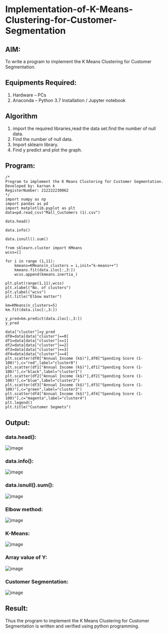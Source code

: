 # Implementation-of-K-Means-Clustering-for-Customer-Segmentation

## AIM:
To write a program to implement the K Means Clustering for Customer Segmentation.

## Equipments Required:
1. Hardware – PCs
2. Anaconda – Python 3.7 Installation / Jupyter notebook

## Algorithm
1. import the required libraries,read the data set.find the number of null data.
2. Find the number of null data.
3. Import sklearn library.
4. Find y predict and plot the graph.

## Program:
```
/*
Program to implement the K Means Clustering for Customer Segmentation.
Developed by: karnan k
RegisterNumber: 212222230062 
*/
import numpy as np
import pandas as pd
import matplotlib.pyplot as plt
data=pd.read_csv("Mall_Customers (1).csv")

data.head()

data.info()

data.isnull().sum()

from sklearn.cluster import KMeans
wcss=[]

for i in range (1,11):
    kmeans=KMeans(n_clusters = i,init="k-means++")
    kmeans.fit(data.iloc[:,3:])
    wcss.append(kmeans.inertia_)

plt.plot(range(1,11),wcss)
plt.xlabel("No. of clusters")
plt.ylabel("wcss")
plt.title("Elbow matter")

km=KMeans(n_clusters=5)
km.fit(data.iloc[:,3:])

y_pred=km.predict(data.iloc[:,3:])
y_pred

data["cluster"]=y_pred
df0=data[data["cluster"]==0]
df1=data[data["cluster"]==1]
df2=data[data["cluster"]==2]
df3=data[data["cluster"]==3]
df4=data[data["cluster"]==4]
plt.scatter(df0["Annual Income (k$)"],df0["Spending Score (1-100)"],c="red",label="cluster0")
plt.scatter(df1["Annual Income (k$)"],df1["Spending Score (1-100)"],c="black",label="cluster1")
plt.scatter(df2["Annual Income (k$)"],df2["Spending Score (1-100)"],c="blue",label="cluster2")
plt.scatter(df3["Annual Income (k$)"],df3["Spending Score (1-100)"],c="green",label="cluster3")
plt.scatter(df4["Annual Income (k$)"],df4["Spending Score (1-100)"],c="magenta",label="cluster4")
plt.legend()
plt.title("Customer Segmets")
```

## Output:
### data.head():
![image](https://github.com/karnankasinathan/Implementation-of-K-Means-Clustering-for-Customer-Segmentation/assets/118787064/a6c14921-1331-499b-b87c-73c0f1246ed4)

### data.info():
![image](https://github.com/karnankasinathan/Implementation-of-K-Means-Clustering-for-Customer-Segmentation/assets/118787064/ab81013a-dd41-4fda-b233-7e7c6fbb4ddd)

### data.isnull().sum():
![image](https://github.com/karnankasinathan/Implementation-of-K-Means-Clustering-for-Customer-Segmentation/assets/118787064/bb49a839-66d5-4802-98b9-44bf7bcba946)

### Elbow method:
![image](https://github.com/karnankasinathan/Implementation-of-K-Means-Clustering-for-Customer-Segmentation/assets/118787064/dd9666ae-e04c-4598-b03f-24215ae0a8a1)

### K-Means:
![image](https://github.com/karnankasinathan/Implementation-of-K-Means-Clustering-for-Customer-Segmentation/assets/118787064/726fb3cf-dded-4071-95db-cf7839635375)

### Array value of Y:
![image](https://github.com/karnankasinathan/Implementation-of-K-Means-Clustering-for-Customer-Segmentation/assets/118787064/82c00b13-16c7-45c8-864d-884df44c308f)

### Customer Segmentation:
![image](https://github.com/karnankasinathan/Implementation-of-K-Means-Clustering-for-Customer-Segmentation/assets/118787064/daa90fac-ab0c-4b7b-ac67-45d1577413e6)


## Result:
Thus the program to implement the K Means Clustering for Customer Segmentation is written and verified using python programming.
